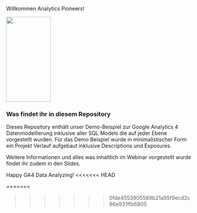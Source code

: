 Willkommen Analytics Pioneers!

<img src="https://user-images.githubusercontent.com/6991865/181518295-d841d0c8-10e3-467c-aa8c-a576dc0658c0.png" width="120" height="230">

### Was findet ihr in diesem Repository
Dieses Repository enthält unser Demo-Beispiel zur Google Analytics 4 Datenmodellierung inklusive aller SQL Models die auf jeder Ebene vorgestellt wurden.
Für das Demo Beispiel wurde in minimalistischer Form ein Projekt Verlauf aufgebaut inklusive Descriptions und Exposures.

Weitere Informationen und alles was inhaltlich im Webinar vorgestellt wurde findet ihr zudem in den Slides.


Happy GA4 Data Analyzing!
<<<<<<< HEAD

=======
>>>>>>> 0fde4553905589b21a95f9ecd2c96e931ffb6805
